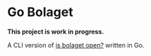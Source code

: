 # Go Bolaget

**This project is work in progress.**

A CLI version of [is bolaget open?](https://github.com/wric/is-bolaget-closed) written in Go.
